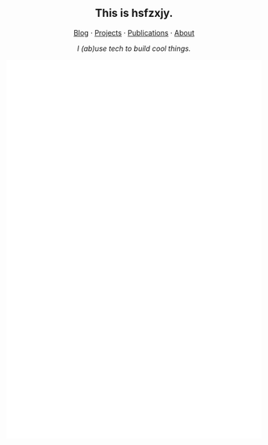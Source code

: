 ###

<!--
**hsfzxjy/hsfzxjy** is a ✨ _special_ ✨ repository because its `README.md` (this file) appears on your GitHub profile.

Here are some ideas to get you started:

- 🔭 I’m currently working on ...
- 🌱 I’m currently learning ...
- 👯 I’m looking to collaborate on ...
- 🤔 I’m looking for help with ...
- 💬 Ask me about ...
- 📫 How to reach me: ...
- 😄 Pronouns: ...
- ⚡ Fun fact: ...
-->

<h2 align="center">This is hsfzxjy.</h2>
<p align="center">
  <a href="http://i.hsfzxjy.site/categories/Tech/">
  Blog</a><span> · </span>
  <a href="https://i.hsfzxjy.site/works/">
  Projects</a><span> · </span>
  <a href="https://i.hsfzxjy.site/works/#Publications">
  Publications</a><span> · </span>
  <a href="https://i.hsfzxjy.site/about/">
  About
  </a>
</p>
<p align="center"><em>I (ab)use tech to build cool things.</em></p>
<p align="center">
  <img src="https://github.com/hsfzxjy/hsfzxjy/raw/metrics-renders/metrics.svg"/>
 </p>
